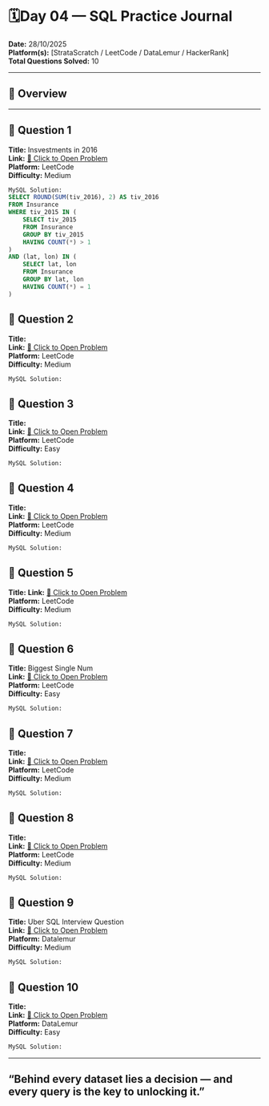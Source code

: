 
# 🗓️Day 04 — SQL Practice Journal

**Date:** 28/10/2025  
**Platform(s):** [StrataScratch / LeetCode / DataLemur / HackerRank]  
**Total Questions Solved:** 10  

---

## 🧠 Overview


---

## 🧩 Question 1

**Title:** Insvestments in 2016  
**Link:** [🔗 Click to Open Problem](https://leetcode.com/problems/investments-in-2016/)  
**Platform:** LeetCode  
**Difficulty:** Medium  

```sql
MySQL Solution: 
SELECT ROUND(SUM(tiv_2016), 2) AS tiv_2016
FROM Insurance
WHERE tiv_2015 IN (
    SELECT tiv_2015
    FROM Insurance
    GROUP BY tiv_2015
    HAVING COUNT(*) > 1
)
AND (lat, lon) IN (
    SELECT lat, lon
    FROM Insurance
    GROUP BY lat, lon
    HAVING COUNT(*) = 1
)
```
## 🧩 Question 2

**Title:**   
**Link:** [🔗 Click to Open Problem]()  
**Platform:** LeetCode  
**Difficulty:** Medium  

```sql
MySQL Solution: 

```
## 🧩 Question 3

**Title:**   
**Link:** [🔗 Click to Open Problem]()  
**Platform:** LeetCode  
**Difficulty:** Easy  

```sql
MySQL Solution:

```
## 🧩 Question 4

**Title:**   
**Link:** [🔗 Click to Open Problem]()  
**Platform:** LeetCode  
**Difficulty:** Medium 

```sql
MySQL Solution: 

```
## 🧩 Question 5

**Title:** 
**Link:** [🔗 Click to Open Problem]()  
**Platform:** LeetCode  
**Difficulty:** Medium 

```sql
MySQL Solution: 

```
## 🧩 Question 6

**Title:** Biggest Single Num  
**Link:** [🔗 Click to Open Problem]()  
**Platform:** LeetCode  
**Difficulty:** Easy  

```sql
MySQL Solution: 

```
## 🧩 Question 7

**Title:**   
**Link:** [🔗 Click to Open Problem]()  
**Platform:** LeetCode  
**Difficulty:** Medium  

```sql
MySQL Solution: 


```
## 🧩 Question 8

**Title:**   
**Link:** [🔗 Click to Open Problem]()  
**Platform:** LeetCode  
**Difficulty:** Medium  

```sql
MySQL Solution: 

```
## 🧩 Question 9

**Title:** 
Uber SQL Interview Question  
**Link:** [🔗 Click to Open Problem]()  
**Platform:** Datalemur  
**Difficulty:** Medium  

```sql
MySQL Solution: 

```
## 🧩 Question 10

**Title:**   
**Link:** [🔗 Click to Open Problem]()  
**Platform:** DataLemur  
**Difficulty:** Easy  

```sql
MySQL Solution: 


```

---
“Behind every dataset lies a decision — and every query is the key to unlocking it.”
----
